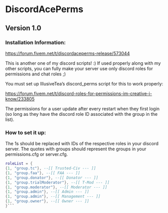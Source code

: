 # DiscordAcePerms

## Version 1.0

### Installation Information:

https://forum.fivem.net/t/discordaceperms-release/573044

This is another one of my discord scripts! :) If used properly along with my other scripts, you can fully make your server use only discord roles for permissions and chat roles ;)

You must set up IllusiveTea’s discord_perms script for this to work properly:

https://forum.fivem.net/t/discord-roles-for-permissions-im-creative-i-know/233805

The permissions for a user update after every restart when they first login (so long as they have the discord role ID associated with the group in the list).

### How to set it up:


The 1s should be replaced with IDs of the respective roles in your discord server. The quotes with groups should represent the groups in your permissions.cfg or server.cfg.
```lua
roleList = {
{1, "group.tc"}, --[[ Trusted-Civ --- ]] 
{1, "group.faa"}, --[[ FAA --- ]]
{1, "group.donator"}, --[[ Donator --- ]]
{1, "group.trialModerator"}, --[[ T-Mod --- ]] 
{1, "group.moderator"}, --[[ Moderator --- ]]
{1, "group.admin"}, --[[ Admin --- ]]
{1, "group.admin"}, --[[ Management --- ]]
{1, "group.owner"}, --[[ Owner --- ]]
}```
